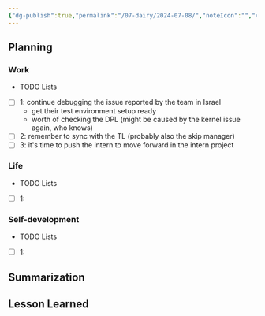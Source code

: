 ```yaml
---
{"dg-publish":true,"permalink":"/07-dairy/2024-07-08/","noteIcon":"","created":"2024-07-08T04:33:35.407+02:00","updated":"2024-07-08T04:37:17.097+02:00"}
---
```


## Planning 
### Work
- TODO Lists
- [ ] 1: continue debugging the issue reported by the team in Israel 
	- get their test environment setup ready
	- worth of checking the DPL (might be caused by the kernel issue again, who knows)
- [ ] 2: remember to sync with the TL (probably also the skip manager)
- [ ] 3: it's time to push the intern to move forward in the intern project
### Life
- TODO Lists
- [ ] 1:
### Self-development
- TODO Lists
- [ ] 1:
## Summarization

## Lesson Learned
